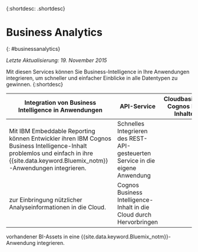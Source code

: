 
{:shortdesc: .shortdesc} 

# Business Analytics
{: #businessanalytics}

*Letzte Aktualisierung: 19. November 2015*

Mit diesen
Services können Sie Business-Intelligence in Ihre Anwendungen integrieren, um schneller und einfacher Einblicke
in alle Datentypen zu gewinnen. {:shortdesc}


Integration von Business Intelligence in Anwendungen | API-Service | Cloudbasierte Cognos BI-Inhalte
--- | --- | ---
Mit IBM Embeddable Reporting können Entwickler ihren IBM Cognos Business Intelligence-Inhalt problemlos und einfach in ihre {{site.data.keyword.Bluemix_notm}}-Anwendungen integrieren.  | Schnelles Integrieren des REST-API-gesteuerten Service in die eigene Anwendung
zur Einbringung nützlicher Analyseinformationen in die Cloud.  | Cognos Business Intelligence-Inhalt in die Cloud durch Hervorbringen
vorhandener BI-Assets in eine {{site.data.keyword.Bluemix_notm}}-Anwendung integrieren. 
